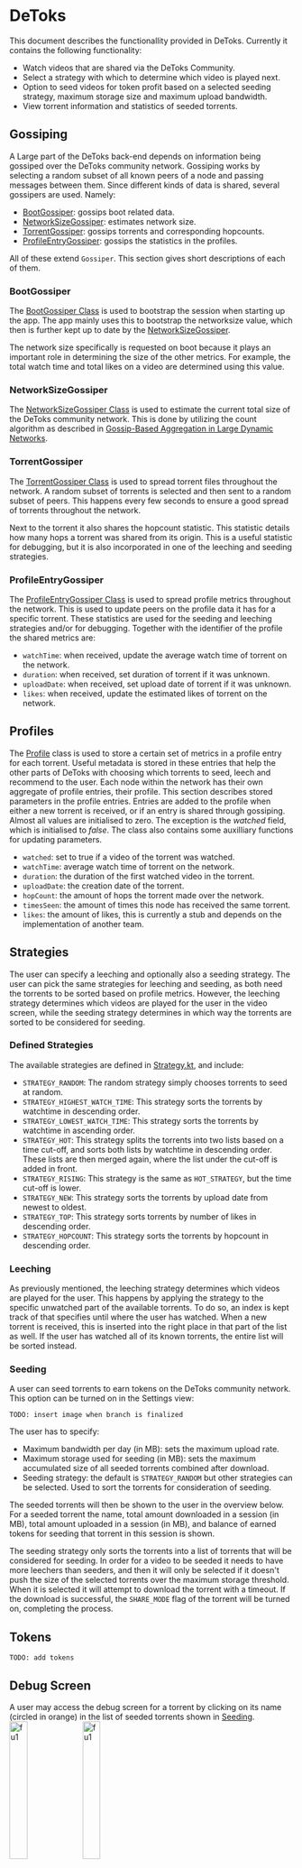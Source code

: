 # DeToks

This document describes the functionallity provided in DeToks. Currently it contains the following functionality:
* Watch videos that are shared via the DeToks Community.
* Select a strategy with which to determine which video is played next.
* Option to seed videos for token profit based on a selected seeding strategy, maximum storage size and maximum upload bandwidth.
* View torrent information and statistics of seeded torrents.

## Gossiping

A Large part of the DeToks back-end depends on information being gossiped over the DeToks community network. Gossiping works by selecting a random subset of all known peers of a node and passing messages between them. Since different kinds of data is shared, several gossipers are used. Namely:
* [BootGossiper](./src/main/java/nl/tudelft/trustchain/detoks/gossiper/BootGossiper.kt): gossips boot related data.
* [NetworkSizeGossiper](./src/main/java/nl/tudelft/trustchain/detoks/gossiper/NetworkSizeGossiper.kt): estimates network size.
* [TorrentGossiper](./src/main/java/nl/tudelft/trustchain/detoks/gossiper/TorrentGossiper.kt): gossips torrents and corresponding hopcounts.
* [ProfileEntryGossiper](./src/main/java/nl/tudelft/trustchain/detoks/gossiper/ProfileEntryGossiper.kt): gossips the statistics in the profiles.

All of these extend `Gossiper`. This section gives short descriptions of each of them.

### BootGossiper

The [BootGossiper Class](./src/main/java/nl/tudelft/trustchain/detoks/gossiper/BootGossiper.kt) is used to bootstrap the session when starting up the app. The app mainly uses this to bootstrap the networksize value, which then is further kept up to date by the [NetworkSizeGossiper](#NetworkSizeGossiper).

The network size specifically is requested on boot because it plays an important role in determining the size of the other metrics. For example, the total watch time and total likes on a video are determined using this value. 

### NetworkSizeGossiper

The [NetworkSizeGossiper Class](./src/main/java/nl/tudelft/trustchain/detoks/gossiper/NetworkSizeGossiper.kt) is used to estimate the current total size of the DeToks community network. This is done by utilizing the count algorithm as described in [Gossip-Based Aggregation in Large Dynamic Networks](https://dl-acm-org.tudelft.idm.oclc.org/doi/pdf/10.1145/1082469.1082470).

### TorrentGossiper

The [TorrentGossiper Class](./src/main/java/nl/tudelft/trustchain/detoks/gossiper/TorrentGossiper.kt) is used to spread torrent files throughout the network. A random subset of torrents is selected and then sent to a random subset of peers. This happens every few seconds to ensure a good spread of torrents throughout the network.

Next to the torrent it also shares the hopcount statistic. This statistic details how many hops a torrent was shared from its origin. This is a useful statistic for debugging, but it is also incorporated in one of the leeching and seeding strategies.

### ProfileEntryGossiper

The [ProfileEntryGossiper Class](./src/main/java/nl/tudelft/trustchain/detoks/gossiper/ProfileEntryGossiper.kt) is used to spread profile metrics throughout the network. This is used to update peers on the profile data it has for a specific torrent. These statistics are used for the seeding and leeching strategies and/or for debugging.
Together with the identifier of the profile the shared metrics are:
* `watchTime`: when received, update the average watch time of torrent on the network.
* `duration`: when received, set duration of torrent if it was unknown.
* `uploadDate`: when received, set upload date of torrent if it was unknown.
* `likes`: when received, update the estimated likes of torrent on the network.

## Profiles

The [Profile](./src/main/java/nl/tudelft/trustchain/detoks/Profile.kt) class is used to store a certain set of metrics in a profile entry for each torrent. Useful metadata is stored in these entries that help the other parts of DeToks with choosing which torrents to seed, leech and recommend to the user. Each node within the network has their own aggregate of profile entries, their profile. This section describes stored parameters in the profile entries. Entries are added to the profile when either a new torrent is received, or if an entry is shared through gossiping. Almost all values are initialised to zero. The exception is the *watched* field, which is initialised to *false*. The class also contains some auxilliary functions for updating parameters.

* `watched`: set to true if a video of the torrent was watched.
* `watchTime`: average watch time of torrent on the network.
* `duration`: the duration of the first watched video in the torrent.
* `uploadDate`: the creation date of the torrent.
* `hopCount`: the amount of hops the torrent made over the network.
* `timesSeen`: the amount of times this node has received the same torrent.
* `likes`: the amount of likes, this is currently a stub and depends on the implementation of another team.

## Strategies 

The user can specify a leeching and optionally also a seeding strategy. The user can pick the same strategies for leeching and seeding, as both need the torrents to be sorted based on profile metrics. However, the leeching strategy determines which videos are played for the user in the video screen, while the seeding strategy determines in which way the torrents are sorted to be considered for seeding. 

### Defined Strategies
The available strategies are defined in [Strategy.kt](./src/main/java/nl/tudelft/trustchain/detoks/Strategy.kt), and include:
* `STRATEGY_RANDOM`: The random strategy simply chooses torrents to seed at random.
* `STRATEGY_HIGHEST_WATCH_TIME`: This strategy sorts the torrents by watchtime in descending order.
* `STRATEGY_LOWEST_WATCH_TIME`: This strategy sorts the torrents by watchtime in ascending order.
* `STRATEGY_HOT`: This strategy splits the torrents into two lists based on a time cut-off, and sorts both lists by watchtime in descending order. These lists are then merged again, where the list under the cut-off is added in front.
* `STRATEGY_RISING`: This strategy is the same as `HOT_STRATEGY`, but the time cut-off is lower.
* `STRATEGY_NEW`: This strategy sorts the torrents by upload date from newest to oldest.
* `STRATEGY_TOP`: This strategy sorts torrents by number of likes in descending order.
* `STRATEGY_HOPCOUNT`: This strategy sorts the torrents by hopcount in descending order.

### Leeching 

As previously mentioned, the leeching strategy determines which videos are played for the user. This happens by applying the strategy to the specific unwatched part of the available torrents. To do so, an index is kept track of that specifies until where the user has watched. When a new torrent is received, this is inserted into the right place in that part of the list as well. If the user has watched all of its known torrents, the entire list will be sorted instead. 

### Seeding

A user can seed torrents to earn tokens on the DeToks community network. This option can be turned on in the Settings view:

`TODO: insert image when branch is finalized`

The user has to specify:
* Maximum bandwidth per day (in MB): sets the maximum upload rate.
* Maximum storage used for seeding (in MB): sets the maximum accumulated size of all seeded torrents combined after download.
* Seeding strategy: the default is `STRATEGY_RANDOM` but other strategies can be selected. Used to sort the torrents for consideration of seeding.

The seeded torrents will then be shown to the user in the overview below. For a seeded torrent the name, total amount downloaded in a session (in MB), total amount uploaded in a session (in MB), and balance of earned tokens for seeding that torrent in this session is shown.

The seeding strategy only sorts the torrents into a list of torrents that will be considered for seeding. In order for a video to be seeded it needs to have more leechers than seeders, and then it will only be selected if it doesn't push the size of the selected torrents over the maximum storage threshold. When it is selected it will attempt to download the torrent with a timeout. If the download is successful, the `SHARE_MODE` flag of the torrent will be turned on, completing the process.

## Tokens

`TODO: add tokens`

## Debug Screen
A user may access the debug screen for a torrent by clicking on its name (circled in orange) in the list of seeded torrents shown in [Seeding](#seeding).   
<img src="https://user-images.githubusercontent.com/57201085/232646069-cc0b9fcc-b5ee-49b0-8713-40cab2c4138a.jpg" alt="fu1" width="25%"> <img src="https://user-images.githubusercontent.com/57201085/232646748-47d9bdd4-c549-4c21-8c80-2499e2ee5b1e.jpg" alt="fu1" width="25%">

It displays libtorrent metadata on the torrent such as:
* `infoHash`: info hash of the torrent.
* `magnetLink`: magnet link of the torrent.
* `files`: list of files that are contained in the torrent.
* `downloadedBytes`: total number of bytes that have been downloaded from the torrent since it started.

It also displays torrent profile metrics as mentioned in [ProfileGossiper](#profilegossiper):
* `watchTime`
* `hopCount` 
* `duration`
* `timesSeen`
* `uploadDate`   

and two extra profile metrics:

* `watched`: whether or not the video was watched
* `likes`: number of likes that the torrent has


